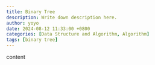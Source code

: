 ```yaml
---
title: Binary Tree
description: Write down description here.
author: yoyo
date: 2024-08-12 11:33:00 +0800
categories: [Data Structure and Algorithm, Algorithm]
tags: [binary tree]
---
```


content


